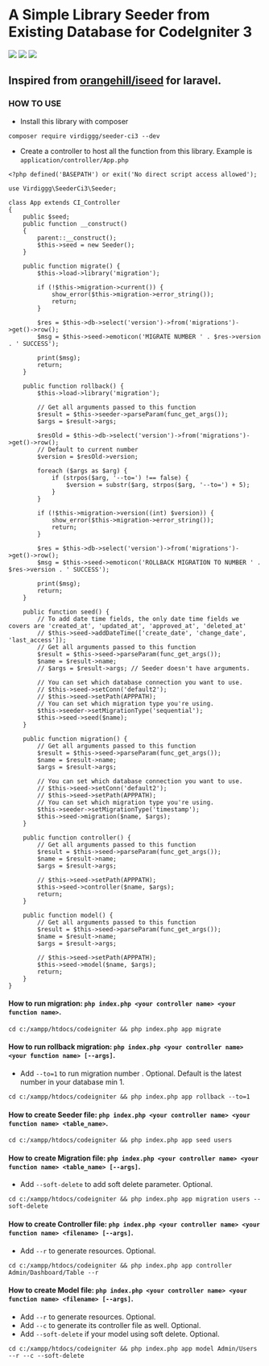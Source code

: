 # A Simple Library Seeder from Existing Database for CodeIgniter 3

<img src="https://img.shields.io/packagist/php-v/virdiggg/seeder-ci3" /> <img src="https://img.shields.io/badge/codeigniter--version-3-green" /> <img src="https://img.shields.io/github/license/virdiggg/seeder-ci3" />

## Inspired from [orangehill/iseed](https://github.com/orangehill/iseed) for laravel.

### HOW TO USE
- Install this library with composer
```
composer require virdiggg/seeder-ci3 --dev
```
- Create a controller to host all the function from this library. Example is `application/controller/App.php`
```
<?php defined('BASEPATH') or exit('No direct script access allowed');

use Virdiggg\SeederCi3\Seeder;

class App extends CI_Controller
{
    public $seed;
    public function __construct()
    {
        parent::__construct();
        $this->seed = new Seeder();
    }

    public function migrate() {
		$this->load->library('migration');

		if (!$this->migration->current()) {
			show_error($this->migration->error_string());
			return;
		}

		$res = $this->db->select('version')->from('migrations')->get()->row();
		$msg = $this->seed->emoticon('MIGRATE NUMBER ' . $res->version . ' SUCCESS');

		print($msg);
		return;
    }

    public function rollback() {
		$this->load->library('migration');

		// Get all arguments passed to this function
		$result = $this->seeder->parseParam(func_get_args());
		$args = $result->args;

		$resOld = $this->db->select('version')->from('migrations')->get()->row();
		// Default to current number
		$version = $resOld->version;

		foreach ($args as $arg) {
			if (strpos($arg, '--to=') !== false) {
				$version = substr($arg, strpos($arg, '--to=') + 5);
			}
		}

		if (!$this->migration->version((int) $version)) {
			show_error($this->migration->error_string());
			return;
		}

		$res = $this->db->select('version')->from('migrations')->get()->row();
		$msg = $this->seed->emoticon('ROLLBACK MIGRATION TO NUMBER ' . $res->version . ' SUCCESS');

		print($msg);
		return;
    }

    public function seed() {
		// To add date time fields, the only date time fields we covers are 'created_at', 'updated_at', 'approved_at', 'deleted_at'
		// $this->seed->addDateTime(['create_date', 'change_date', 'last_access']);
		// Get all arguments passed to this function
		$result = $this->seed->parseParam(func_get_args());
		$name = $result->name;
		// $args = $result->args; // Seeder doesn't have arguments.

		// You can set which database connection you want to use.
		// $this->seed->setConn('default2');
		// $this->seed->setPath(APPPATH);
		// You can set which migration type you're using.
		$this->seeder->setMigrationType('sequential');
		$this->seed->seed($name);
    }

    public function migration() {
		// Get all arguments passed to this function
		$result = $this->seed->parseParam(func_get_args());
		$name = $result->name;
		$args = $result->args;

		// You can set which database connection you want to use.
		// $this->seed->setConn('default2');
		// $this->seed->setPath(APPPATH);
		// You can set which migration type you're using.
		$this->seeder->setMigrationType('timestamp');
		$this->seed->migration($name, $args);
    }

    public function controller() {
		// Get all arguments passed to this function
		$result = $this->seed->parseParam(func_get_args());
		$name = $result->name;
		$args = $result->args;

		// $this->seed->setPath(APPPATH);
		$this->seed->controller($name, $args);
		return;
    }

    public function model() {
		// Get all arguments passed to this function
		$result = $this->seed->parseParam(func_get_args());
		$name = $result->name;
		$args = $result->args;

		// $this->seed->setPath(APPPATH);
		$this->seed->model($name, $args);
		return;
    }
}
```

#### How to run migration: `php index.php <your controller name> <your function name>`.
```
cd c:/xampp/htdocs/codeigniter && php index.php app migrate
```
#### How to run rollback migration: `php index.php <your controller name> <your function name> [--args]`.
- Add `--to=1` to run migration number <args>. Optional. Default is the latest number in your database min 1.
```
cd c:/xampp/htdocs/codeigniter && php index.php app rollback --to=1
```
#### How to create Seeder file: `php index.php <your controller name> <your function name> <table_name>`.
```
cd c:/xampp/htdocs/codeigniter && php index.php app seed users
```
#### How to create Migration file: `php index.php <your controller name> <your function name> <table_name> [--args]`.
- Add `--soft-delete` to add soft delete parameter. Optional.
```
cd c:/xampp/htdocs/codeigniter && php index.php app migration users --soft-delete
```
#### How to create Controller file: `php index.php <your controller name> <your function name> <filename> [--args]`.
- Add `--r` to generate resources. Optional.
```
cd c:/xampp/htdocs/codeigniter && php index.php app controller Admin/Dashboard/Table --r
```
#### How to create Model file: `php index.php <your controller name> <your function name> <filename> [--args]`.
- Add `--r` to generate resources. Optional.
- Add `--c` to generate its controller file as well. Optional.
- Add `--soft-delete` if your model using soft delete. Optional.
```
cd c:/xampp/htdocs/codeigniter && php index.php app model Admin/Users --r --c --soft-delete
```

